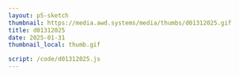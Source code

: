 ```yaml
---
layout: p5-sketch
thumbnail: https://media.awd.systems/media/thumbs/d01312025.gif
title: d01312025
date: 2025-01-31
thumbnail_local: thumb.gif

script: /code/d01312025.js
---
```


